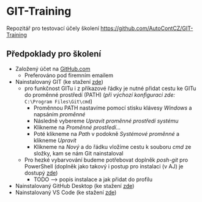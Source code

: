 # GIT-Training

Repozitář pro testovací účely školení 
https://github.com/AutoContCZ/GIT-Training

## Předpoklady pro školení

- Založený účet na [GitHub.com](https://github.com/)
  - Preferováno pod firemním emailem
- Nainstalovaný GIT (ke stažení [zde](https://git-scm.com/downloads))
  - pro funkčnost GITu i z příkazové řádky je nutné přidat cestu ke GITu do proměnné prostředí (PATH) (*při výchozí konfiguraci zde:* ```C:\Program Files\Git\cmd```)
    - Proměnnou PATH nastavíme pomocí stisku klávesy *Windows* a napsáním *proměnné*
    - Následně vybereme *Upravit proměnné prostředí systému*
    - Klikneme na *Proměnné prostředí...*
    - Poté klikneme na *Path* v podokně *Systémové proměnné* a klikneme *Upravit*
    - Klikneme na *Nový* a do řádku vložíme cestu k souboru *cmd* ze složky, kam se nám Git nainstaloval
  - Pro hezké vybarvování budeme potřebovat doplněk *posh-git* pro PowerShell (doplněk jako takový i postup pro instalaci (v AJ) je dostupý [zde](https://github.com/dahlbyk/posh-git))
    - TODO --> popis instalace a jak přidat do profilu
- Nainstalovaný GitHub Desktop (ke stažení [zde](https://desktop.github.com/))
- Nainstalovaný VS Code (ke stažení [zde](https://code.visualstudio.com/download))